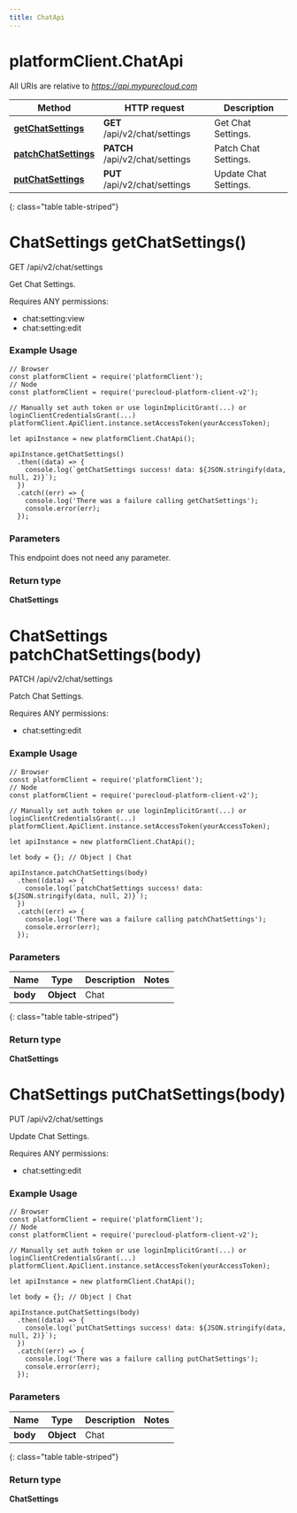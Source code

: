 ```yaml
---
title: ChatApi
---
```

# platformClient.ChatApi

All URIs are relative to *https://api.mypurecloud.com*

| Method | HTTP request | Description |
| ------------- | ------------- | ------------- |
[**getChatSettings**](ChatApi.html#getChatSettings) | **GET** /api/v2/chat/settings | Get Chat Settings.
[**patchChatSettings**](ChatApi.html#patchChatSettings) | **PATCH** /api/v2/chat/settings | Patch Chat Settings.
[**putChatSettings**](ChatApi.html#putChatSettings) | **PUT** /api/v2/chat/settings | Update Chat Settings.
{: class="table table-striped"}

<a name="getChatSettings"></a>

# ChatSettings getChatSettings()



GET /api/v2/chat/settings

Get Chat Settings.



Requires ANY permissions: 

* chat:setting:view
* chat:setting:edit

### Example Usage

```{"language":"javascript"}
// Browser
const platformClient = require('platformClient');
// Node
const platformClient = require('purecloud-platform-client-v2');

// Manually set auth token or use loginImplicitGrant(...) or loginClientCredentialsGrant(...)
platformClient.ApiClient.instance.setAccessToken(yourAccessToken);

let apiInstance = new platformClient.ChatApi();

apiInstance.getChatSettings()
  .then((data) => {
    console.log(`getChatSettings success! data: ${JSON.stringify(data, null, 2)}`);
  })
  .catch((err) => {
    console.log('There was a failure calling getChatSettings');
    console.error(err);
  });
```

### Parameters

This endpoint does not need any parameter.


### Return type

**ChatSettings**

<a name="patchChatSettings"></a>

# ChatSettings patchChatSettings(body)



PATCH /api/v2/chat/settings

Patch Chat Settings.



Requires ANY permissions: 

* chat:setting:edit

### Example Usage

```{"language":"javascript"}
// Browser
const platformClient = require('platformClient');
// Node
const platformClient = require('purecloud-platform-client-v2');

// Manually set auth token or use loginImplicitGrant(...) or loginClientCredentialsGrant(...)
platformClient.ApiClient.instance.setAccessToken(yourAccessToken);

let apiInstance = new platformClient.ChatApi();

let body = {}; // Object | Chat

apiInstance.patchChatSettings(body)
  .then((data) => {
    console.log(`patchChatSettings success! data: ${JSON.stringify(data, null, 2)}`);
  })
  .catch((err) => {
    console.log('There was a failure calling patchChatSettings');
    console.error(err);
  });
```

### Parameters


| Name | Type | Description  | Notes |
| ------------- | ------------- | ------------- | ------------- |
 **body** | **Object** | Chat |  |
{: class="table table-striped"}

### Return type

**ChatSettings**

<a name="putChatSettings"></a>

# ChatSettings putChatSettings(body)



PUT /api/v2/chat/settings

Update Chat Settings.



Requires ANY permissions: 

* chat:setting:edit

### Example Usage

```{"language":"javascript"}
// Browser
const platformClient = require('platformClient');
// Node
const platformClient = require('purecloud-platform-client-v2');

// Manually set auth token or use loginImplicitGrant(...) or loginClientCredentialsGrant(...)
platformClient.ApiClient.instance.setAccessToken(yourAccessToken);

let apiInstance = new platformClient.ChatApi();

let body = {}; // Object | Chat

apiInstance.putChatSettings(body)
  .then((data) => {
    console.log(`putChatSettings success! data: ${JSON.stringify(data, null, 2)}`);
  })
  .catch((err) => {
    console.log('There was a failure calling putChatSettings');
    console.error(err);
  });
```

### Parameters


| Name | Type | Description  | Notes |
| ------------- | ------------- | ------------- | ------------- |
 **body** | **Object** | Chat |  |
{: class="table table-striped"}

### Return type

**ChatSettings**

